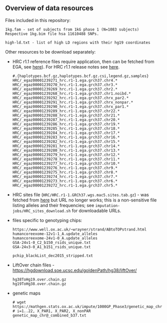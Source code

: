 ## Overview of data resources

Files included in this repository:

```
1kg.fam - set of subjects from 1kG phase 1 (N=1083 subjects)
Respective 1kg.bim file hsa 11610488 SNPs.

high-ld.txt - list of high LD regions with their hg19 coordinates
```

Other resources to be download separately:

- HRC r1.1 reference files require application, then can be fetched from EGA, see [here](https://web2.ega-archive.org/datasets/EGAD00001002729/files)). For HRC r1.1 release notes see [here](https://imputationserver.sph.umich.edu/start.html#!pages/hrc-r1.1).

    ```
    #.{haplotypes.bcf.gz,haplotypes.bcf.gz.csi,legend.gz,samples}
    HRC/_egaz00001239271_hrc.r1-1.ega.grch37.chr4.*
    HRC/_egaz00001239270_hrc.r1-1.ega.grch37.chr3.*
    HRC/_egaz00001239269_hrc.r1-1.ega.grch37.chr2.*
    HRC/_egaz00001239268_hrc.r1-1.ega.grch37.chr1.noibd.*
    HRC/_egaz00001239292_hrc.r1-1.ega.grch37.chrx_par2.*
    HRC/_egaz00001239291_hrc.r1-1.ega.grch37.chrx_nonpar.*
    HRC/_egaz00001239290_hrc.r1-1.ega.grch37.chrx_par1.*
    HRC/_egaz00001239289_hrc.r1-1.ega.grch37.chr22.*
    HRC/_egaz00001239288_hrc.r1-1.ega.grch37.chr21.*
    HRC/_egaz00001239287_hrc.r1-1.ega.grch37.chr20.*
    HRC/_egaz00001239286_hrc.r1-1.ega.grch37.chr19.*
    HRC/_egaz00001239285_hrc.r1-1.ega.grch37.chr18.*
    HRC/_egaz00001239284_hrc.r1-1.ega.grch37.chr17.*
    HRC/_egaz00001239283_hrc.r1-1.ega.grch37.chr16.*
    HRC/_egaz00001239282_hrc.r1-1.ega.grch37.chr15.*
    HRC/_egaz00001239281_hrc.r1-1.ega.grch37.chr14.*
    HRC/_egaz00001239280_hrc.r1-1.ega.grch37.chr13.*
    HRC/_egaz00001239279_hrc.r1-1.ega.grch37.chr12.*
    HRC/_egaz00001239278_hrc.r1-1.ega.grch37.chr11.*
    HRC/_egaz00001239277_hrc.r1-1.ega.grch37.chr10.*
    HRC/_egaz00001239276_hrc.r1-1.ega.grch37.chr9.*
    HRC/_egaz00001239275_hrc.r1-1.ega.grch37.chr8.*
    HRC/_egaz00001239274_hrc.r1-1.ega.grch37.chr7.*
    HRC/_egaz00001239273_hrc.r1-1.ega.grch37.chr6.*
    HRC/_egaz00001239272_hrc.r1-1.ega.grch37.chr5.*
    ```

- HRC sites file (`HRC/HRC.r1-1.GRCh37.wgs.mac5.sites.tab.gz`) - was fetched from [here](http://www.haplotype-reference-consortium.org) but URL no longer works; this is a non-sensitive file listing alleles and their frequencies; see ``imputation-jobs/HRC_sites_download.sh`` for downloadable URLs.

- files specific to genotyping chips: 
    ```
    https://www.well.ox.ac.uk/~wrayner/strand/ABtoTOPstrand.html
    humancoreexome-12v1-1_A.update_alleles
    humancoreexome-24v1-0_A.update_alleles
    GSA-24v1-0_C2_b150_rsids_unique.txt
    GSA-24v3-0_A1_b151_rsids_unique.txt
    
    pchip_blackList_dec2015_stripped.txt
    ```

-  LiftOver chain files - https://hgdownload.soe.ucsc.edu/goldenPath/hg38/liftOver/
    ```
    hg38ToHg19.over.chain.gz
    hg19ToHg38.over.chain.gz
    ```

- genetic maps 
    ```
    # wget https://mathgen.stats.ox.ac.uk/impute/1000GP_Phase3/genetic_map_chr$i_combined_b37.txt # i=1..22, X_PAR1, X_PAR2, X_nonPAR
    genetic_map_chr@_combined_b37.txt
    ```
